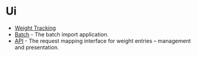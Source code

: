 # Ui

- [Weight Tracking](../readme.md)
- [Batch](./batch) - The batch import application.
- [API](./api) - The request mapping interface for weight entries &ndash; management and presentation.